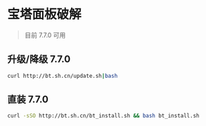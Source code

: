 # 宝塔面板破解

> 目前 7.7.0 可用

## 升级/降级 7.7.0

```bash
curl http://bt.sh.cn/update.sh|bash
```

## 直装 7.7.0

```bash
curl -sSO http://bt.sh.cn/bt_install.sh && bash bt_install.sh
```

